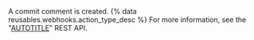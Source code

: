 A commit comment is created. {% data reusables.webhooks.action_type_desc %} For more information, see the "[AUTOTITLE](/rest/repos#comments)" REST API.
